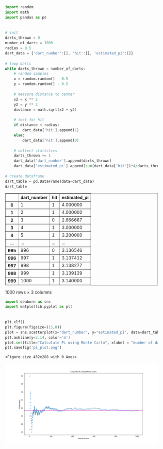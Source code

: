 ﻿```python
import random
import math
import pandas as pd


# init
darts_thrown = 0
number_of_darts = 1000
radius = 0.5
dart_data = {'dart_number':[], 'hit':[], 'estimated_pi':[]}

# loop darts
while darts_thrown < number_of_darts:
    # random samples
    x = random.random() - 0.5
    y = random.random() - 0.5
    
    # measure distance to center
    x2 = x ** 2
    y2 = y ** 2
    distance = math.sqrt(x2 + y2)
    
    # test for hit
    if distance < radius:
        dart_data['hit'].append(1)
    else:
        dart_data['hit'].append(0)
    
    # collect statistics
    darts_thrown += 1
    dart_data['dart_number'].append(darts_thrown)
    dart_data['estimated_pi'].append(sum(dart_data['hit'])*4/darts_thrown) 

# create dataframe
dart_table = pd.DataFrame(data=dart_data)
dart_table
```




<div>
<style scoped>
    .dataframe tbody tr th:only-of-type {
        vertical-align: middle;
    }

    .dataframe tbody tr th {
        vertical-align: top;
    }

    .dataframe thead th {
        text-align: right;
    }
</style>
<table border="1" class="dataframe">
  <thead>
    <tr style="text-align: right;">
      <th></th>
      <th>dart_number</th>
      <th>hit</th>
      <th>estimated_pi</th>
    </tr>
  </thead>
  <tbody>
    <tr>
      <th>0</th>
      <td>1</td>
      <td>1</td>
      <td>4.000000</td>
    </tr>
    <tr>
      <th>1</th>
      <td>2</td>
      <td>1</td>
      <td>4.000000</td>
    </tr>
    <tr>
      <th>2</th>
      <td>3</td>
      <td>0</td>
      <td>2.666667</td>
    </tr>
    <tr>
      <th>3</th>
      <td>4</td>
      <td>1</td>
      <td>3.000000</td>
    </tr>
    <tr>
      <th>4</th>
      <td>5</td>
      <td>1</td>
      <td>3.200000</td>
    </tr>
    <tr>
      <th>...</th>
      <td>...</td>
      <td>...</td>
      <td>...</td>
    </tr>
    <tr>
      <th>995</th>
      <td>996</td>
      <td>0</td>
      <td>3.136546</td>
    </tr>
    <tr>
      <th>996</th>
      <td>997</td>
      <td>1</td>
      <td>3.137412</td>
    </tr>
    <tr>
      <th>997</th>
      <td>998</td>
      <td>1</td>
      <td>3.138277</td>
    </tr>
    <tr>
      <th>998</th>
      <td>999</td>
      <td>1</td>
      <td>3.139139</td>
    </tr>
    <tr>
      <th>999</th>
      <td>1000</td>
      <td>1</td>
      <td>3.140000</td>
    </tr>
  </tbody>
</table>
<p>1000 rows × 3 columns</p>
</div>




```python
import seaborn as sns
import matplotlib.pyplot as plt


plt.clf()
plt.figure(figsize=(15,8))
plot = sns.scatterplot(x="dart_number", y="estimated_pi", data=dart_table, marker='o')
plt.axhline(y=3.14, color='m')
plot.set(title="Calculate Pi using Monte Carlo", xlabel = "number of darts", ylabel="PI estimated")
plt.savefig('pi_plot.png')

```


    <Figure size 432x288 with 0 Axes>



![png](pi_plot.png)

